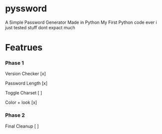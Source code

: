 # pyssword

A Simple Password Generator Made in Python
My First Python code ever i just tested stuff
dont expact much

# Featrues

  <h3> Phase 1 </h3>
 
 <p> Version Checker [x] </p>
 <p> Password Length [x] </p>
 <p> Toggle Charset  [ ] </p>
 <P> Color + look    [x] </p>
 <p  Credit screen   [x] </p>
 
 <h3> Phase 2 </h3>
 
 <p> Final Cleanup   [ ] </p>
 

